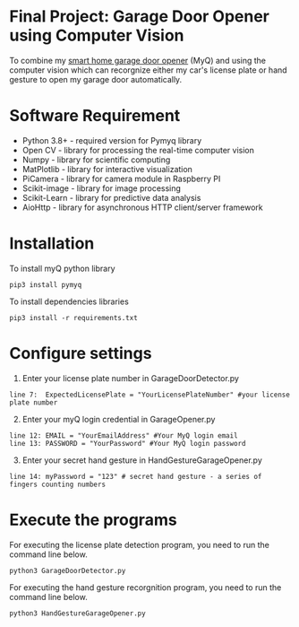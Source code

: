 # Final Project: Garage Door Opener using Computer Vision
To combine my [smart home garage door opener](https://www.myq.com/smart-garage-control) (MyQ) and using the computer vision which can recorgnize either my car's license plate or hand gesture to open my garage door automatically.

# Software Requirement
- Python 3.8+ - required version for Pymyq library
- Open CV - library for processing the real-time computer vision
- Numpy - library for scientific computing
- MatPlotlib - library for interactive visualization
- PiCamera - library for camera module in Raspberry PI
- Scikit-image - library for image processing
- Scikit-Learn - library for predictive data analysis
- AioHttp - library for asynchronous HTTP client/server framework

# Installation
To install myQ python library
```
pip3 install pymyq
```

To install dependencies libraries
```
pip3 install -r requirements.txt
```

# Configure settings

1. Enter your license plate number in GarageDoorDetector.py

```
line 7:  ExpectedLicensePlate = "YourLicensePlateNumber" #your license plate number
```

2. Enter your myQ login credential in GarageOpener.py

```
line 12: EMAIL = "YourEmailAddress" #Your MyQ login email
line 13: PASSWORD = "YourPassword" #Your MyQ login password
```

3. Enter your secret hand gesture in HandGestureGarageOpener.py

```
line 14: myPassword = "123" # secret hand gesture - a series of fingers counting numbers
```

# Execute the programs

For executing the license plate detection program, you need to run the command line below.

```
python3 GarageDoorDetector.py
```

For executing the hand gesture recorgnition program, you need to run the command line below.
```
python3 HandGestureGarageOpener.py
```
